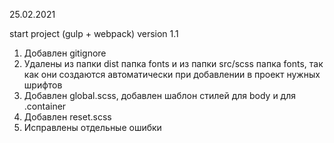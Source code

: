 25.02.2021

start project (gulp + webpack) version 1.1

1. Добавлен gitignore
2. Удалены из папки dist папка fonts и из папки src/scss папка fonts, так как они создаются автоматически при добавлении в проект нужных шрифтов
3. Добавлен global.scss, добавлен шаблон стилей для body и для .container
4. Добавлен reset.scss
5. Исправлены отдельные ошибки
